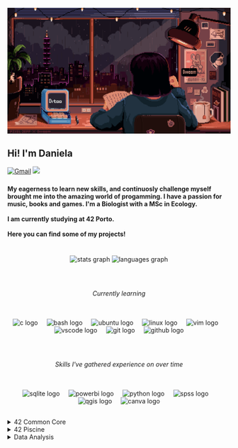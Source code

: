 
![](https://github.com/Daniela-Padilha/Aesthetic/blob/main/dds1ndp-69dbc70d-57e7-42ec-b66d-ba721437c54a.gif)

<h2 align="left">Hi! I'm Daniela</h2> <a href="mailto: danielasofiapadilha@gmail.com" target="_blank"><img src="https://img.shields.io/badge/Gmail-D14836?logo=gmail&logoColor=white" alt="Gmail"></a> <a href="https://www.linkedin.com/in/daniela-sofia-padilha/" target="_blank"><img src="https://img.shields.io/badge/-LinkedIn-%230077B5?style=for-the-badge&logo=linkedin&logoColor=white" target="_blank"></a> 

###

<h4 align="left">My eagerness to learn new skills, and  continuosly challenge myself brought me into the amazing world of progamming. I have a passion for music, books and games. I'm a Biologist with a MSc in Ecology.<br><br>I am currently studying at 42 Porto.<br><br>Here you can find some of my projects!</h4>

###

<br clear="both">

<div align="center">
  <img src="https://github-readme-stats.vercel.app/api?username=Daniela-Padilha&hide_title=false&hide_rank=false&show_icons=true&include_all_commits=true&count_private=true&disable_animations=false&theme=react&locale=en&hide_border=false&order=1" height="150" alt="stats graph"  />
  <img src="https://github-readme-stats.vercel.app/api/top-langs?username=Daniela-Padilha&locale=en&hide_title=false&layout=compact&card_width=320&langs_count=5&theme=react&hide_border=false&order=2" height="150" alt="languages graph"  />
</div>

###

<br clear="both">

<h6 align="center">Currently learning</h6>

###

<br clear="both">

<div align="center">
  <img src="https://cdn.jsdelivr.net/gh/devicons/devicon/icons/c/c-original.svg" height="40" alt="c logo"  />
  <img width="12" />
  <img src="https://cdn.jsdelivr.net/gh/devicons/devicon/icons/bash/bash-original.svg" height="40" alt="bash logo"  />
  <img width="12" />
  <img src="https://cdn.simpleicons.org/ubuntu/E95420" height="40" alt="ubuntu logo"  />
  <img width="12" />
  <img src="https://cdn.jsdelivr.net/gh/devicons/devicon/icons/linux/linux-original.svg" height="40" alt="linux logo"  />
  <img width="12" />
  <img src="https://cdn.jsdelivr.net/gh/devicons/devicon/icons/vim/vim-original.svg" height="40" alt="vim logo"  />
  <img width="12" />
  <img src="https://cdn.jsdelivr.net/gh/devicons/devicon/icons/vscode/vscode-original.svg" height="40" alt="vscode logo"  />
  <img width="12" />
  <img src="https://cdn.jsdelivr.net/gh/devicons/devicon/icons/git/git-original.svg" height="40" alt="git logo"  />
  <img width="12" />
  <img src="https://cdn.jsdelivr.net/gh/devicons/devicon/icons/github/github-original.svg" height="40" alt="github logo"  />
</div>

###

<br clear="both">

<h6 align="center">Skills I've gathered experience on over time</h6>

###

<br clear="both">

<div align="center">
  <img src="https://cdn.jsdelivr.net/gh/devicons/devicon/icons/sqlite/sqlite-original.svg" height="40" alt="sqlite logo"  />
  <img width="12" />
  <img src="https://upload.wikimedia.org/wikipedia/commons/thumb/c/cf/New_Power_BI_Logo.svg/630px-New_Power_BI_Logo.svg.png" height="40" alt="powerbi logo"  />
  <img width="12" />
  <img src="https://cdn.jsdelivr.net/gh/devicons/devicon/icons/python/python-original.svg" height="40" alt="python logo"  />
  <img width="12" />
  <img src="https://cdn.jsdelivr.net/gh/devicons/devicon/icons/spss/spss-original.svg" height="40" alt="spss logo"  />
  <img width="12" />
  <img src="https://www.qgis.org/styleguide/visual/qgis-logo.png" height="40" alt="qgis logo"  />
  <img width="12" />
  <img src="https://cdn.jsdelivr.net/gh/devicons/devicon/icons/canva/canva-original.svg" height="40" alt="canva logo"  />
  
</div>

##

</details>

<details>
<summary>42 Common Core</summary>

## Projects
<div align="center">

| Project | Status   | Language | Score       |
| ------- | -------- | -------- | ----------- |
| [libft](https://github.com/Daniela-Padilha/42_libft) | Completed | C        | 125 / 100  ✅ ✨ |
| [ft_printf](https://github.com/Daniela-Padilha/42_ft_printf)| Completed | C        | 100 / 100 ✅ |
| [get_next_line](https://github.com/Daniela-Padilha/42_get_next_line)| Completed | C        | 125 / 100 ✅ ✨ |
| [Born2beroot](https://github.com/Daniela-Padilha/42_born2beroot)| Completed | Shell       | 100 / 100 ✅ |
| [Pipex](https://github.com/Daniela-Padilha/42_pipex)| Completed | C       | 125 / 100 ✅ ✨ |
| [Push_Swap](https://github.com/Daniela-Padilha/42_push_swap)| Completed | C       | 100 / 100 ✅ |
| [Fdf](https://github.com/Daniela-Padilha/42_fdf)| Completed | C       | 123 / 100 ✅ ✨ |
| [Minishell](https://github.com/Daniela-Padilha/minishell)| Completed | C       | 98 / 100 ✅ |
| [Philosophers](https://github.com/Daniela-Padilha/42_philosophers)| In Progress... | C       | ❓❓❓ / 100 |
</div>

## Exams

<div align="center">

| Exam | Status   | Language | Score       |
| ---- | -------- | -------- | ----------- |
| [Exam 02](https://github.com/Daniela-Padilha/42_Exam_Study/tree/main/Milestone2)| Completed | C        | 100 / 100 ✅ |
| [Exam 03](https://github.com/Daniela-Padilha/42_Exam_Study/tree/main/Milestone%203)| Completed | C        | 100 / 100 ✅ |
| [Exam 04]()| In Progress... | C        | ❓❓❓ / 100 |
| ... | ... | ... | ... |

</div>

##

</details>

<details>
<summary>42 Piscine</summary>

<div align="center">

| Project |  Status   | Language |   Score    |
| ------- | --------  | -------- | -----------|
| [Shell00](https://github.com/Daniela-Padilha/42Piscine/tree/main/shell00)   | Completed |    Shell     | 60/100    ✅ |
| [Shell01](https://github.com/Daniela-Padilha/42Piscine/tree/main/shell01)   | Completed |    Shell     | 55/100    ✅ |
| [C00](https://github.com/Daniela-Padilha/42Piscine/tree/main/C00)   | Completed |    C     | 85/100    ✅ |
| [C01](https://github.com/Daniela-Padilha/42Piscine/tree/main/C01)   | Completed |    C     | 70/100   ✅ |
| [C02](https://github.com/Daniela-Padilha/42Piscine/tree/main/C02)   | Completed |    C     | 75/100    ✅ |
| [C03](https://github.com/Daniela-Padilha/42Piscine/tree/main/C03)   | Completed |    C     | 75/100    ✅ |
| [C04](https://github.com/Daniela-Padilha/42Piscine/tree/main/C04)   | Completed |    C     | 70/100    ✅ |
| [C05](https://github.com/Daniela-Padilha/42Piscine/tree/main/C05)   | Completed |    C     | 80/100    ✅ |
| [C06](https://github.com/Daniela-Padilha/42Piscine/tree/main/C06)   | Completed |    C     | 70/100   ✅ |
| [C07](https://github.com/Daniela-Padilha/42Piscine/tree/main/C07)   | Completed |    C     | 60/100    ✅ |
| [C08](https://github.com/Daniela-Padilha/42Piscine/tree/main/C08)   | Completed |    C     | 70/100   ✅ |
| [Rush00](https://github.com/Daniela-Padilha/42Piscine/tree/main/rush00)   | Completed |    C     | 116/100  ✅ ✨ |
| [Rush01](https://github.com/Daniela-Padilha/42Piscine/tree/main/Rush01)   | Failed |    C     | 0/100    ❌  |
| Exam 00  | Failed |    C     |  10/100    ❌  |
| Exam 01  | Completed |    C     |  50/100    ✅  |
| Exam 02  | Completed |    C     |  60/100   ✅ |
| Final Exam  | Completed |    C     |  48/100   ✅|
| [Piscine Reload](https://github.com/Daniela-Padilha/Piscine_Reloaded) | Completed | C | 100/100 ✅ ✨ |

</div>

##

</details>

<details>
<summary>Data Analysis</summary>

<div align="left">

Power BI

- [Wine Productivity Project](https://github.com/Daniela-Padilha/Wine_Productivity_Analysis)
- [Toy Store Sales Project](https://github.com/Daniela-Padilha/ToyStore_Sales_Project)


</div>
